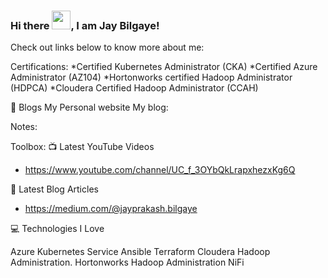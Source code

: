 
<!--
**jaybilgaye/jaybilgaye** is a ✨ _special_ ✨ repository because its `README.md` (this file) appears on your GitHub profile.

Here are some ideas to get you started:

- 🔭 I’m currently working on ...
- 🌱 I’m currently learning ...
- 👯 I’m looking to collaborate on ...
- 🤔 I’m looking for help with ...
- 💬 Ask me about ...
- 📫 How to reach me: ...
- 😄 Pronouns: ...
- ⚡ Fun fact: ...
-->
### Hi there <img src="https://raw.githubusercontent.com/MartinHeinz/MartinHeinz/master/wave.gif" width="30px">, I am Jay Bilgaye!


Check out links below to know more about me:

Certifications:
*Certified Kubernetes Administrator (CKA)
*Certified Azure Administrator (AZ104)
*Hortonworks certified Hadoop Administrator (HDPCA)
*Cloudera Certified Hadoop Administrator (CCAH)



📝 Blogs
My Personal website 
My blog: 

Notes:

Toolbox:
📺 Latest YouTube Videos
 - https://www.youtube.com/channel/UC_f_3OYbQkLrapxhezxKg6Q

📘 Latest Blog Articles
 - https://medium.com/@jayprakash.bilgaye

💻 Technologies I Love

Azure Kubernetes Service
Ansible
Terraform
Cloudera Hadoop Administration.
Hortonworks Hadoop Administration
NiFi


